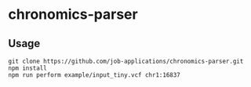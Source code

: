 chronomics-parser
=================

Usage
----------

```sh-session
git clone https://github.com/job-applications/chronomics-parser.git
npm install
npm run perform example/input_tiny.vcf chr1:16837
```
